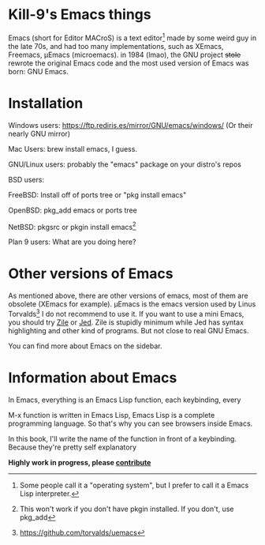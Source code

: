 # Kill-9's Emacs things

Emacs (short for Editor MACroS) is a text editor[^1] made by some
weird guy in the late 70s, and had too many implementations, such as
XEmacs, Freemacs, µEmacs (microemacs). in 1984 (lmao), the GNU project ~~stole~~
rewrote the original Emacs code and the most used version of Emacs was
born: GNU Emacs.

# Installation

Windows users: <https://ftp.rediris.es/mirror/GNU/emacs/windows/> (Or their nearly GNU mirror)

Mac Users: brew install emacs, I guess.

GNU/Linux users: probably the "emacs" package on your distro's repos

BSD users:

FreeBSD: Install off of ports tree or "pkg install emacs"

OpenBSD: pkg_add emacs or ports tree

NetBSD: pkgsrc or pkgin install emacs[^2]

Plan 9 users: What are you doing here?

# Other versions of Emacs

As mentioned above, there are other versions of emacs, most of them
are obsolete (XEmacs for example).  µEmacs is the emacs version used
by Linus Torvalds[^3] I do not recommend to use it. If you want to use
a mini Emacs, you should try [Zile](https://gnu.org/software/zile) or
[Jed](http://www.jedsoft.org/jed/). Zile is stupidly minimum while Jed
has syntax highlighting and other kind of programs. But not close to
real GNU Emacs.

You can find more about Emacs on the sidebar.

# Information about Emacs

In Emacs, everything is an Emacs Lisp function, each keybinding, every

M-x function is written in Emacs Lisp, Emacs Lisp is a complete
programming language. So that's why you can see browsers inside Emacs.

In this book, I'll write the name of the function in front of a keybinding. Because they're pretty self explanatory


**Highly work in progress, please [contribute](https://gitlab.com/qorg11/kill9)**

[^1]: Some people call it a "operating system", but I prefer to call it a Emacs Lisp interpreter. 
[^2]: This won't work if you don't have pkgin installed. If you don't, use pkg_add
[^3]: <https://github.com/torvalds/uemacs>
